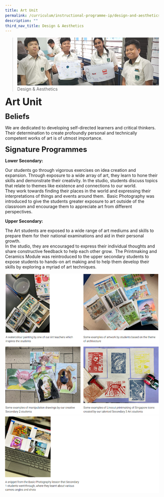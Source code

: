 ```yaml
---
title: Art Unit
permalink: /curriculum/instructional-programme-ip/design-and-aesthetics/art-unit
description: ""
third_nav_title: Design & Aesthetics
---
```

>![](/images/Curriculum/Curriculum.jpg)
>Design & Aesthetics

**<font size=6>Art Unit</font>**

**<font size=5>Beliefs</font>**

We are dedicated to developing self-directed learners and critical thinkers. Their determination to create profoundly personal and technically competent works of art is of utmost importance. 

  
**<font size=5>Signature Programmes</font>**

**Lower Secondary:** 

Our students go through vigorous exercises on idea creation and expansion. Through exposure to a wide array of art, they learn to hone their skills and demonstrate their creativity. In the studio, students discuss topics that relate to themes like existence and connections to our world.<br>
They work towards finding their places in the world and expressing their interpretations of things and events around them. 
Basic Photography was introduced to give the students greater exposure to art outside of the classroom and encourage them to appreciate art from different perspectives.

**Upper Secondary:** 

The Art students are exposed to a wide range of art mediums and skills to prepare them for their national examinations and aid in their personal growth.<br>
In the studio, they are encouraged to express their individual thoughts and share constructive feedback to help each other grow. 
The Printmaking and Ceramics Module was reintroduced to the upper secondary students to expose students to hands-on art making and to help them develop their skills by exploring a myriad of art techniques.

![](/images/Curriculum/Art%201.png)
![](/images/Curriculum/Art%202.png)
![](/images/Curriculum/Art%203.png)